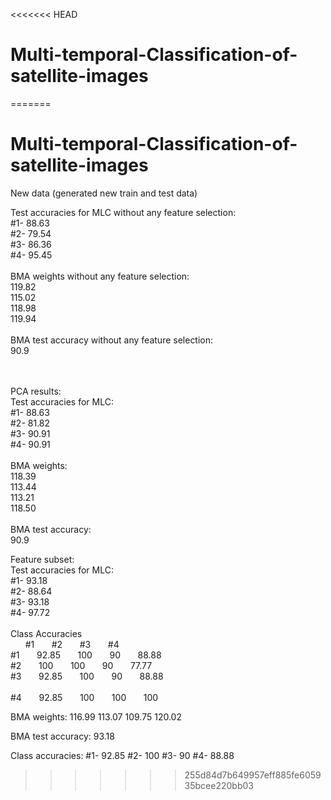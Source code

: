 <<<<<<< HEAD
# Multi-temporal-Classification-of-satellite-images
=======
# Multi-temporal-Classification-of-satellite-images

New data (generated new train and test data)<br/>

Test accuracies for MLC without any feature selection:<br/>
#1- 88.63<br/>
#2- 79.54<br/>
#3- 86.36<br/>
#4- 95.45<br/>
<br/>
BMA weights without any feature selection:<br/>
119.82<br/>
115.02<br/>
118.98<br/>
119.94<br/>
<br/>
BMA test accuracy without any feature selection:<br/>
90.9<br/>
<br/><br/>

PCA results:<br/>
Test accuracies for MLC:<br/>
#1- 88.63<br/>
#2- 81.82<br/>
#3- 90.91<br/>
#4- 90.91<br/>
<br/>
BMA weights:<br/>
118.39<br/>
113.44<br/>
113.21<br/>
118.50<br/>
<br/>
BMA test accuracy:<br/>
90.9<br/>


Feature subset:<br/>
Test accuracies for MLC:<br/>
#1- 93.18<br/>
#2- 88.64<br/>
#3- 93.18<br/>
#4- 97.72<br/>
<br/>
Class Accuracies<br/>
&nbsp;&nbsp;&nbsp;&nbsp;&nbsp;&nbsp;#1&nbsp;&nbsp;&nbsp;&nbsp;&nbsp;&nbsp;	#2&nbsp;&nbsp;&nbsp;&nbsp;&nbsp;&nbsp;	#3&nbsp;&nbsp;&nbsp;&nbsp;&nbsp;&nbsp;	#4&nbsp;&nbsp;&nbsp;&nbsp;&nbsp;&nbsp;<br/>
#1&nbsp;&nbsp;&nbsp;&nbsp;&nbsp;&nbsp;	92.85&nbsp;&nbsp;&nbsp;&nbsp;&nbsp;&nbsp;	100&nbsp;&nbsp;&nbsp;&nbsp;&nbsp;&nbsp;	90&nbsp;&nbsp;&nbsp;&nbsp;&nbsp;&nbsp;	88.88&nbsp;&nbsp;&nbsp;&nbsp;&nbsp;&nbsp;<br/>
#2&nbsp;&nbsp;&nbsp;&nbsp;&nbsp;&nbsp;	100&nbsp;&nbsp;&nbsp;&nbsp;&nbsp;&nbsp;	100&nbsp;&nbsp;&nbsp;&nbsp;&nbsp;&nbsp;	90&nbsp;&nbsp;&nbsp;&nbsp;&nbsp;&nbsp;	77.77&nbsp;&nbsp;&nbsp;&nbsp;&nbsp;&nbsp;<br/>
#3&nbsp;&nbsp;&nbsp;&nbsp;&nbsp;&nbsp;	92.85&nbsp;&nbsp;&nbsp;&nbsp;&nbsp;&nbsp;	100&nbsp;&nbsp;&nbsp;&nbsp;&nbsp;&nbsp;	90&nbsp;&nbsp;&nbsp;&nbsp;&nbsp;&nbsp;	88.88&nbsp;&nbsp;&nbsp;&nbsp;&nbsp;&nbsp;<br/>	
#4&nbsp;&nbsp;&nbsp;&nbsp;&nbsp;&nbsp;	92.85&nbsp;&nbsp;&nbsp;&nbsp;&nbsp;&nbsp;	100&nbsp;&nbsp;&nbsp;&nbsp;&nbsp;&nbsp;	100&nbsp;&nbsp;&nbsp;&nbsp;&nbsp;&nbsp;	100&nbsp;&nbsp;&nbsp;&nbsp;&nbsp;&nbsp;<br/>

BMA weights:
116.99
113.07
109.75
120.02

BMA test accuracy:
93.18

Class accuracies:
#1- 92.85
#2- 100
#3- 90
#4- 88.88


>>>>>>> 255d84d7b649957eff885fe605935bcee220bb03
